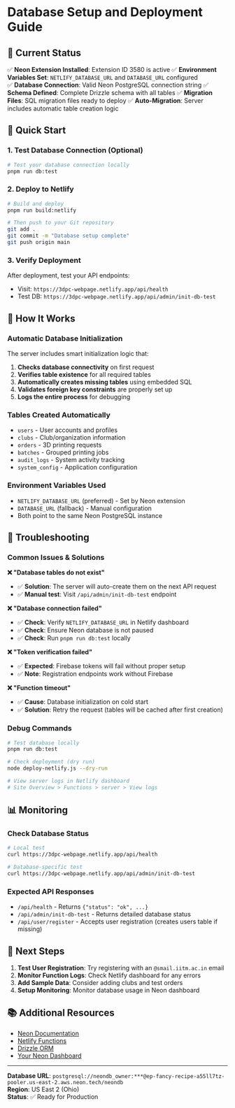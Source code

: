 <!-- @format -->

# Database Setup and Deployment Guide

## 🎯 Current Status

✅ **Neon Extension Installed**: Extension ID 3580 is active
✅ **Environment Variables Set**: `NETLIFY_DATABASE_URL` and `DATABASE_URL` configured  
✅ **Database Connection**: Valid Neon PostgreSQL connection string
✅ **Schema Defined**: Complete Drizzle schema with all tables
✅ **Migration Files**: SQL migration files ready to deploy
✅ **Auto-Migration**: Server includes automatic table creation logic

## 🚀 Quick Start

### 1. Test Database Connection (Optional)

```bash
# Test your database connection locally
pnpm run db:test
```

### 2. Deploy to Netlify

```bash
# Build and deploy
pnpm run build:netlify

# Then push to your Git repository
git add .
git commit -m "Database setup complete"
git push origin main
```

### 3. Verify Deployment

After deployment, test your API endpoints:

- Visit: `https://3dpc-webpage.netlify.app/api/health`
- Test DB: `https://3dpc-webpage.netlify.app/api/admin/init-db-test`

## 🔧 How It Works

### Automatic Database Initialization

The server includes smart initialization logic that:

1. **Checks database connectivity** on first request
2. **Verifies table existence** for all required tables
3. **Automatically creates missing tables** using embedded SQL
4. **Validates foreign key constraints** are properly set up
5. **Logs the entire process** for debugging

### Tables Created Automatically

- `users` - User accounts and profiles
- `clubs` - Club/organization information
- `orders` - 3D printing requests
- `batches` - Grouped printing jobs
- `audit_logs` - System activity tracking
- `system_config` - Application configuration

### Environment Variables Used

- `NETLIFY_DATABASE_URL` (preferred) - Set by Neon extension
- `DATABASE_URL` (fallback) - Manual configuration
- Both point to the same Neon PostgreSQL instance

## 🐛 Troubleshooting

### Common Issues & Solutions

**❌ "Database tables do not exist"**

- ✅ **Solution**: The server will auto-create them on the next API request
- ✅ **Manual test**: Visit `/api/admin/init-db-test` endpoint

**❌ "Database connection failed"**

- ✅ **Check**: Verify `NETLIFY_DATABASE_URL` in Netlify dashboard
- ✅ **Check**: Ensure Neon database is not paused
- ✅ **Check**: Run `pnpm run db:test` locally

**❌ "Token verification failed"**

- ✅ **Expected**: Firebase tokens will fail without proper setup
- ✅ **Note**: Registration endpoints work without Firebase

**❌ "Function timeout"**

- ✅ **Cause**: Database initialization on cold start
- ✅ **Solution**: Retry the request (tables will be cached after first creation)

### Debug Commands

```bash
# Test database locally
pnpm run db:test

# Check deployment (dry run)
node deploy-netlify.js --dry-run

# View server logs in Netlify dashboard
# Site Overview > Functions > server > View logs
```

## 📊 Monitoring

### Check Database Status

```bash
# Local test
curl https://3dpc-webpage.netlify.app/api/health

# Database-specific test
curl https://3dpc-webpage.netlify.app/api/admin/init-db-test
```

### Expected API Responses

- `/api/health` - Returns `{"status": "ok", ...}`
- `/api/admin/init-db-test` - Returns detailed database status
- `/api/user/register` - Accepts user registration (creates users table if missing)

## 🔄 Next Steps

1. **Test User Registration**: Try registering with an `@smail.iitm.ac.in` email
2. **Monitor Function Logs**: Check Netlify dashboard for any errors
3. **Add Sample Data**: Consider adding clubs and test orders
4. **Setup Monitoring**: Monitor database usage in Neon dashboard

## 📚 Additional Resources

- [Neon Documentation](https://neon.tech/docs)
- [Netlify Functions](https://docs.netlify.com/functions/overview/)
- [Drizzle ORM](https://orm.drizzle.team/)
- [Your Neon Dashboard](https://console.neon.tech/)

---

**Database URL**: `postgresql://neondb_owner:***@ep-fancy-recipe-a55ll7tz-pooler.us-east-2.aws.neon.tech/neondb`  
**Region**: US East 2 (Ohio)  
**Status**: ✅ Ready for Production
